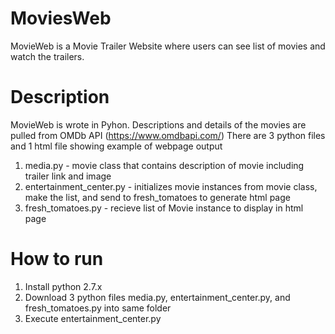 # MoviesWeb
MovieWeb is a Movie Trailer Website where users can see list of movies and watch the trailers. 

# Description
MovieWeb is wrote in Pyhon. Descriptions and details of the movies are pulled from OMDb API (https://www.omdbapi.com/)
There are 3 python files and 1 html file showing example of webpage output 

1. media.py - movie class that contains description of movie including trailer link and image
2. entertainment_center.py - initializes movie instances from movie class, make the list, and send to fresh_tomatoes to generate html page
3. fresh_tomatoes.py - recieve list of Movie instance to display in html page

# How to run 
1. Install python 2.7.x
2. Download 3 python files media.py, entertainment_center.py, and fresh_tomatoes.py into same folder
3. Execute entertainment_center.py
